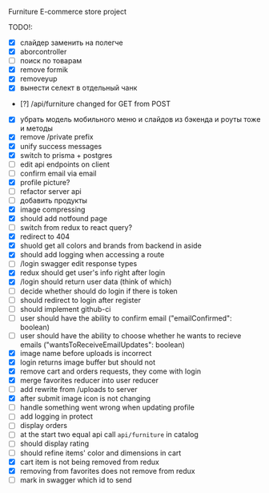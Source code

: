 Furniture E-commerce store project

TODO!: 
- [x] слайдер заменить на полегче    
- [x] aborcontroller    
- [ ] поиск по товарам    
- [x] remove formik    
- [x] removeyup    
- [x] вынести селект в отдельный чанк    
- [?] /api/furniture changed for GET from POST    
- [x] убpать модель мобильного меню и слайдов из бэкенда и роуты тоже и методы    
- [x] remove /private prefix     
- [x] unify success messages    
- [x] switch to prisma + postgres    
- [ ] edit api endpoints on client    
- [ ] confirm email via email    
- [x] profile picture?    
- [ ] refactor server api    
- [ ] добавить продукты    
- [x] image compressing    
- [x] should add notfound page    
- [ ] switch from redux to react query?    
- [x] redirect to 404    
- [x] shuold get all colors and brands from backend in aside    
- [x] should add logging when accessing a route    
- [ ] /login swagger edit response types    
- [x] redux should get user's info right after login    
- [x] /login should return user data (think of which)    
- [ ] decide whether should do login if there is token    
- [ ] should redirect to login after register    
- [ ] should implement github-ci    
- [ ] user should have the ability to confirm email ("emailConfirmed": boolean)
- [ ] user should have the ability to choose whether he wants to recieve emails	("wantsToReceiveEmailUpdates": boolean)
- [x] image name before uploads is incorrect
- [x] login returns image buffer but should not
- [x] remove cart and orders requests, they come with login
- [x] merge favorites reducer into user reducer
- [ ] add rewrite from /uploads to server
- [x] after submit image icon is not changing
- [ ] handle something went wrong when updating profile
- [ ] add logging in protect
- [ ] display orders
- [ ] at the start two equal api call `api/furniture` in catalog
- [ ] should display rating
- [ ] should refine items' color and dimensions in cart
- [x] cart item is not being removed from redux
- [x] removing from favorites does not remove from redux
- [ ] mark in swagger which id to send